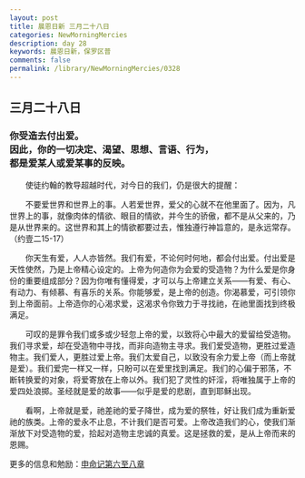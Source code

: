 ```yaml
---
layout: post
title: 晨恩日新 三月二十八日
categories: NewMorningMercies
description: day 28
keywords: 晨恩日新，保罗区普
comments: false
permalink: /library/NewMorningMercies/0328
---
```


## 三月二十八日

### 你受造去付出爱。 <br> 因此，你的一切决定、渴望、思想、言语、行为， <br> 都是爱某人或爱某事的反映。


&emsp;&emsp;使徒约翰的教导超越时代，对今日的我们，仍是很大的提醒：

&emsp;&emsp;不要爱世界和世界上的事。人若爱世界，爱父的心就不在他里面了。因为，凡世界上的事，就像肉体的情欲、眼目的情欲，并今生的骄傲，都不是从父来的，乃是从世界来的。这世界和其上的情欲都要过去，惟独遵行神旨意的，是永远常存。（约壹二15-17）

&emsp;&emsp;你天生有爱，人人亦皆然。我们有爱，不论何时何地，都会付出爱。付出爱是天性使然，乃是上帝精心设定的。上帝为何造你为会爱的受造物？为什么爱是你身份的重要组成部分？因为你唯有懂得爱，才可以与上帝建立关系——有爱、有心、有动力、有倾慕、有喜乐的关系。你能够爱，是上帝的创造。你渴慕爱，可引领你到上帝面前。上帝造你的心渴求爱，这渴求令你致力于寻找祂，在祂里面找到终极满足。

&emsp;&emsp;可叹的是罪令我们或多或少轻忽上帝的爱，以致将心中最大的爱留给受造物。我们寻求爱，却在受造物中寻找，而非向造物主寻求。我们爱受造物，更胜过爱造物主。我们爱人，更胜过爱上帝。我们太爱自己，以致没有余力爱上帝（而上帝就是爱）。我们爱完一样又一样，只盼可以在爱里找到满足。我们的心偏于邪荡，不断转换爱的对象，将爱寄放在上帝以外。我们犯了灵性的奸淫，将唯独属于上帝的爱四处浪掷。圣经就是爱的故事——似乎是爱的悲剧，直到耶稣出现。

&emsp;&emsp;看啊，上帝就是爱，祂差祂的爱子降世，成为爱的祭牲，好让我们成为重新爱祂的族类。上帝的爱永不止息，不计我们是否可爱。上帝改造我们的心，使我们渐渐放下对受造物的爱，拾起对造物主忠诚的真爱。这是拯救的爱，是从上帝而来的恩赐。

更多的信息和勉励：[申命记第六至八章]()